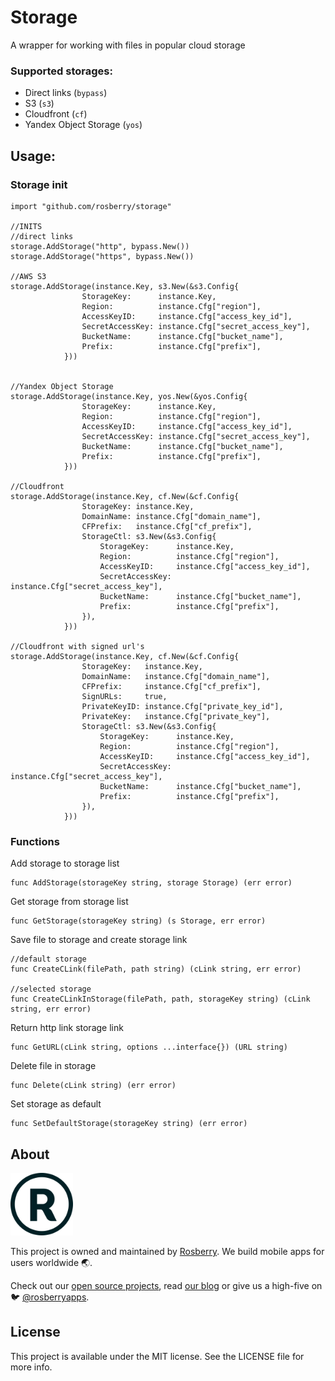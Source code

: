 # Storage

A wrapper for working with files in popular cloud storage

### Supported storages:
- Direct links (```bypass```)
- S3 (```s3```)
- Cloudfront (```cf```)
- Yandex Object Storage (```yos```)

## Usage:
### Storage init
```golang
import "github.com/rosberry/storage"

//INITS
//direct links
storage.AddStorage("http", bypass.New())
storage.AddStorage("https", bypass.New())

//AWS S3
storage.AddStorage(instance.Key, s3.New(&s3.Config{
				StorageKey:      instance.Key,
				Region:          instance.Cfg["region"],
				AccessKeyID:     instance.Cfg["access_key_id"],
				SecretAccessKey: instance.Cfg["secret_access_key"],
				BucketName:      instance.Cfg["bucket_name"],
				Prefix:          instance.Cfg["prefix"],
			}))


//Yandex Object Storage
storage.AddStorage(instance.Key, yos.New(&yos.Config{
				StorageKey:      instance.Key,
				Region:          instance.Cfg["region"],
				AccessKeyID:     instance.Cfg["access_key_id"],
				SecretAccessKey: instance.Cfg["secret_access_key"],
				BucketName:      instance.Cfg["bucket_name"],
				Prefix:          instance.Cfg["prefix"],
			}))
        
//Cloudfront
storage.AddStorage(instance.Key, cf.New(&cf.Config{
				StorageKey: instance.Key,
				DomainName: instance.Cfg["domain_name"],
				CFPrefix:   instance.Cfg["cf_prefix"],
				StorageCtl: s3.New(&s3.Config{
					StorageKey:      instance.Key,
					Region:          instance.Cfg["region"],
					AccessKeyID:     instance.Cfg["access_key_id"],
					SecretAccessKey: instance.Cfg["secret_access_key"],
					BucketName:      instance.Cfg["bucket_name"],
					Prefix:          instance.Cfg["prefix"],
				}),
            }))

//Cloudfront with signed url's
storage.AddStorage(instance.Key, cf.New(&cf.Config{
				StorageKey:   instance.Key,
				DomainName:   instance.Cfg["domain_name"],
				CFPrefix:     instance.Cfg["cf_prefix"],
				SignURLs:     true,
				PrivateKeyID: instance.Cfg["private_key_id"],
				PrivateKey:   instance.Cfg["private_key"],
				StorageCtl: s3.New(&s3.Config{
					StorageKey:      instance.Key,
					Region:          instance.Cfg["region"],
					AccessKeyID:     instance.Cfg["access_key_id"],
					SecretAccessKey: instance.Cfg["secret_access_key"],
					BucketName:      instance.Cfg["bucket_name"],
					Prefix:          instance.Cfg["prefix"],
				}),
			}))
```

### Functions

Add storage to storage list
```golang
func AddStorage(storageKey string, storage Storage) (err error) 
```

Get storage from storage list
```golang
func GetStorage(storageKey string) (s Storage, err error)
```

Save file to storage and create storage link
```golang
//default storage
func CreateCLink(filePath, path string) (cLink string, err error)

//selected storage
func CreateCLinkInStorage(filePath, path, storageKey string) (cLink string, err error)
```

Return http link storage link
```golang
func GetURL(cLink string, options ...interface{}) (URL string)
```

Delete file in storage
```golang
func Delete(cLink string) (err error)
```

Set storage as default
```golang
func SetDefaultStorage(storageKey string) (err error)
```

## About

<img src="https://github.com/rosberry/Foundation/blob/master/Assets/full_logo.png?raw=true" height="100" />

This project is owned and maintained by [Rosberry](http://rosberry.com). We build mobile apps for users worldwide 🌏.

Check out our [open source projects](https://github.com/rosberry), read [our blog](https://medium.com/@Rosberry) or give us a high-five on 🐦 [@rosberryapps](http://twitter.com/RosberryApps).

## License

This project is available under the MIT license. See the LICENSE file for more info.


